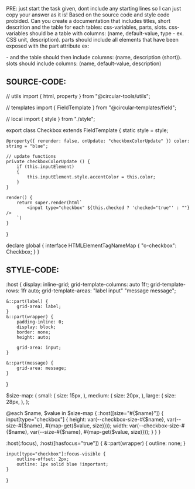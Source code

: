 PRE: just start the task given, dont include any starting lines so I can just copy your answer as it is!
 Based on the source code and style code probided. Can you create a documentation that includes titles, short descrition and the table for each tables: css-variables, parts, slots.
css-variables should be a table with columns: (name, default-value, type - ex. CSS unit, description).
parts should include all elements that have been exposed with the part attribute ex: <p part='foo'> - and the table should then include columns: (name, description (short)).
slots should include columns: (name, default-value, description)

## SOURCE-CODE:
// utils 
import { html, property } from "@circular-tools/utils";

// templates
import { FieldTemplate } from "@circular-templates/field";

// local 
import { style } from "./style";

export class Checkbox extends FieldTemplate {
    static style = style;

    @property({ rerender: false, onUpdate: "checkboxColorUpdate" }) color: string = "blue";

    // update functions
    private checkboxColorUpdate () {
        if (this.inputElement)
        {
            this.inputElement.style.accentColor = this.color;
        }
    }

    render() {
        return super.render(html`
            <input type="checkbox" ${this.checked ? 'checked="true"' : ""} />
        `)
    }
}


declare global {
    interface HTMLElementTagNameMap {
        "o-checkbox": Checkbox;
    }
}
## STYLE-CODE:
:host {
    display: inline-grid;
    grid-template-columns: auto 1fr;
    grid-template-rows: 1fr auto;
    grid-template-areas: 
        "label input"
        "message message";

    &::part(label) {
        grid-area: label;
    }
    &::part(wrapper) {
        padding-inline: 0;
        display: block;
        border: none;
        height: auto;

        grid-area: input;
    }

    &::part(message) {
        grid-area: message;
    }
}

$size-map: (
  small: (
    size: 15px,
  ),
  medium: (
    size: 20px,
  ),
  large: (
    size: 28px,
  ),
);

@each $name, $value in $size-map {
    :host([size="#{$name}"]) {
        input[type="checkbox"] {
            height: var(--checkbox-size-#{$name}, var(--size-#{$name}, #{map-get($value, size)}));
            width: var(--checkbox-size-#{$name}, var(--size-#{$name}, #{map-get($value, size)}));
        }
    }
} 


:host(:focus),
:host([hasfocus="true"]) {
    &::part(wrapper) {
        outline: none;
    }

    input[type="checkbox"]:focus-visible {
        outline-offset: 2px;
        outline: 1px solid blue !important;
    }
}